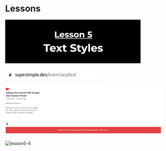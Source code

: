 # Lessons
![lesson5-1](https://github.com/fatmakhaledosman/SuperSimpleDev-html-css-course-2022/blob/main/2-Lessons/Lesson-05/images/img5-01.png)

![lesson5-2](https://github.com/fatmakhaledosman/SuperSimpleDev-html-css-course-2022/blob/main/2-Lessons/Lesson-05/images/img5-02.png)

![lesson5-3](https://github.com/fatmakhaledosman/SuperSimpleDev-html-css-course-2022/blob/main/2-Lessons/Lesson-05/images/img5-03.png)

![lesson5-4](https://github.com/fatmakhaledosman/SuperSimpleDev-html-css-course-2022/tree/main/2-Lessons/Lesson-05/images)




